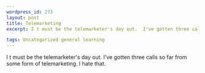 ```yaml
--- 
wordpress_id: 273
layout: post
title: Telemarketing
excerpt: I t must be the telemarketer's day out.  I've gotten three calls so far from some form of telemarketing.  I hate that.

tags: Uncategorized general learning
---
```


I t must be the telemarketer's day out.  I've gotten three calls so far from some form of telemarketing.  I hate that.
